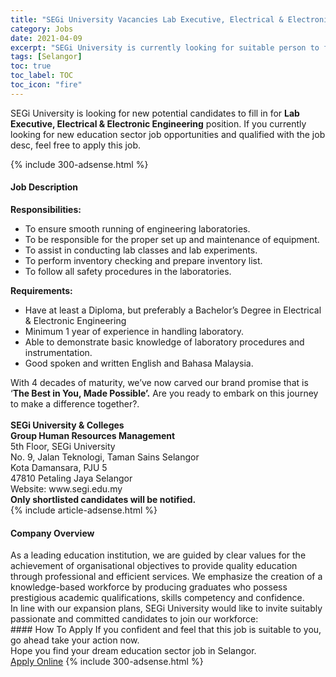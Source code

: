 ```yaml
---
title: "SEGi University Vacancies Lab Executive, Electrical & Electronic Engineering" 
category: Jobs 
date: 2021-04-09 
excerpt: "SEGi University is currently looking for suitable person to fill in the Lab Executive, Electrical & Electronic Engineering which positioned at Selangor" 
tags: [Selangor] 
toc: true 
toc_label: TOC 
toc_icon: "fire" 
--- 
```


<p>SEGi University is looking for new potential candidates to fill in for <b>Lab Executive, Electrical & Electronic Engineering</b> position. If you currently looking for new education sector job opportunities and qualified with the job desc, feel free to apply this job.
</p>{% include 300-adsense.html %} 
<div><div><h4>Job Description</h4></div><div><div><span><div><div><div><strong>Responsibilities:</strong></div><ul><li>To ensure smooth running of engineering laboratories.</li><li>To be responsible for the proper set up and maintenance of equipment.</li><li>To assist in conducting lab classes and lab experiments.</li><li>To perform inventory checking and prepare inventory list.</li><li>To follow all safety procedures in the laboratories.</li></ul><div><strong>Requirements:</strong></div><ul><li>Have at least a Diploma, but preferably a Bachelor&#8217;s Degree in Electrical &amp; Electronic Engineering</li><li>Minimum 1 year of experience in handling laboratory.</li><li>Able to demonstrate basic knowledge of laboratory procedures and instrumentation.</li><li>Good spoken and written English and Bahasa Malaysia.</li></ul><div><div>With 4 decades of maturity, we&#8217;ve now carved our brand promise that is &#8216;<strong>The Best in You, Made Possible&#8217;.</strong> Are you ready to embark on this journey to make a difference together?.<br>&#160;&#160;&#160;&#160;&#160;&#160;&#160;<br><strong>SEGi University &amp; Colleges<br>Group Human Resources Management</strong><br>5th Floor, SEGi University<br>No. 9, Jalan Teknologi, Taman Sains Selangor<br>Kota Damansara, PJU 5<br>47810 Petaling Jaya Selangor<br>Website: www.segi.edu.my</div></div><div><strong>Only shortlisted candidates will be notified.</strong></div></div></div></span></div></div></div> 
{% include article-adsense.html %} 
<div><div><h4>Company Overview</h4></div><div><div><span><div><div>
<div>
		As a leading education institution, we are guided by clear values for the achievement of organisational objectives to provide quality education through professional and efficient services. We emphasize the creation of a knowledge-based workforce by producing graduates who possess prestigious academic qualifications, skills competency and confidence.</div>
<div>
		In line with our expansion plans, SEGi University would like to invite suitably passionate and committed candidates to join our workforce:</div>
</div></div></span></div></div></div> 
#### How To Apply 
If you confident and feel that this job is suitable to you, go ahead take your action now. <br/> 
Hope you find your dream education sector job in Selangor. <br/> 
<a href="https://www.jobstreet.com.my/en/job/lab-executive-electrical-electronic-engineering-4533309?jobId=jobstreet-my-job-4533309" class="btn btn--info" target="_blank" rel="nofollow noopenner">Apply Online</a> 
{% include 300-adsense.html %} 